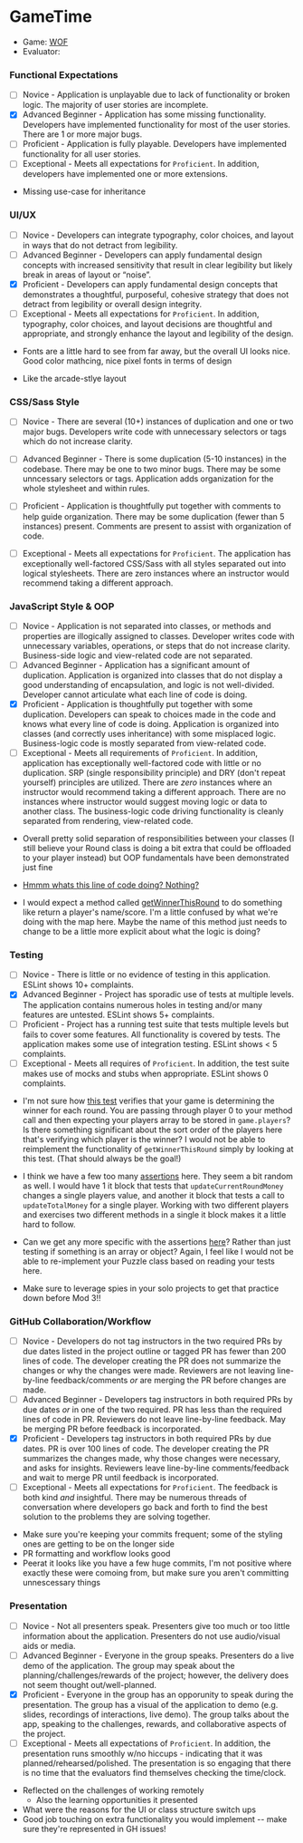 # GameTime
* Game: [WOF](https://github.com/peeratmac/game-time)
* Evaluator:

### Functional Expectations

* [ ] Novice - Application is unplayable due to lack of functionality or broken logic. The majority of user stories are incomplete.
* [x] Advanced Beginner - Application has some missing functionality. Developers have implemented functionality for most of the user stories. There are 1 or more major bugs.
* [ ] Proficient - Application is fully playable. Developers have implemented functionality for all user stories.
* [ ] Exceptional - Meets all expectations for `Proficient`. In addition, developers have implemented one or more extensions.

* Missing use-case for inheritance

### UI/UX

* [ ] Novice - Developers can integrate typography, color choices, and layout in ways that do not detract from legibility.
* [ ] Advanced Beginner - Developers can apply fundamental design concepts with increased sensitivity that result in clear legibility but likely break in areas of layout or “noise”.
* [x] Proficient - Developers can apply fundamental design concepts that demonstrates a thoughtful, purposeful, cohesive strategy that does not detract from legibility or overall design integrity.
* [ ] Exceptional - Meets all expectations for `Proficient`. In addition, typography, color choices, and layout decisions are thoughtful and appropriate, and strongly enhance the layout and legibility of the design.

- Fonts are a little hard to see from far away, but the overall UI looks nice. Good color mathcing, nice pixel fonts in terms of design 

- Like the arcade-stlye layout 

### CSS/Sass Style

* [ ] Novice - There are several (10+) instances of duplication and one or two major bugs. Developers write code with unnecessary selectors or tags which do not increase clarity.
* [ ] Advanced Beginner - There is some duplication (5-10 instances) in the codebase. There may be one to two minor bugs. There may be some unncessary selectors or tags. Application adds organization for the whole stylesheet and within rules.
* [ ] Proficient - Application is thoughtfully put together with comments to help guide organization. There may be some duplication (fewer than 5 instances) present. Comments are present to assist with organization of code.
* [ ] Exceptional - Meets all expectations for `Proficient`. The application has exceptionally well-factored CSS/Sass with all styles separated out into logical stylesheets. There are zero instances where an instructor would recommend taking a different approach.


### JavaScript Style & OOP

* [ ] Novice - Application is not separated into classes, or methods and properties are illogically assigned to classes. Developer writes code with unnecessary variables, operations, or steps that do not increase clarity. Business-side logic and view-related code are not separated.
* [ ] Advanced Beginner - Application has a significant amount of duplication. Application is organized into classes that do not display a good understanding of encapsulation, and logic is not well-divided. Developer cannot articulate what each line of code is doing. 
* [x] Proficient - Application is thoughtfully put together with some duplication. Developers can speak to choices made in the code and knows what every line of code is doing. Application is organized into classes (and correctly uses inheritance) with some misplaced logic. Business-logic code is mostly separated from view-related code. 
* [ ] Exceptional - Meets all requirements of `Proficient`. In addition, application has exceptionally well-factored code with little or no duplication. SRP (single responsibility principle) and DRY (don't repeat yourself) principles are utilized. There are _zero_ instances where an instructor would recommend taking a different approach. There are no instances where instructor would suggest moving logic or data to another class. The business-logic code driving functionality is cleanly separated from rendering, view-related code.

* Overall pretty solid separation of responsibilities between your classes (I still believe your Round class is doing a bit extra that could be offloaded to your player instead) but OOP fundamentals have been demonstrated just fine

* [Hmmm whats this line of code doing? Nothing?](https://github.com/peeratmac/game-time/blob/master/src/Player.js#L26)

* I would expect a method called [getWinnerThisRound](https://github.com/peeratmac/game-time/blob/master/src/Game.js#L47-L56) to do something like return a player's name/score. I'm a little confused by what we're doing with the map here. Maybe the name of this method just needs to change to be a little more explicit about what the logic is doing?


### Testing

* [ ] Novice - There is little or no evidence of testing in this application. ESLint shows 10+ complaints.
* [x] Advanced Beginner - Project has sporadic use of tests at multiple levels. The application contains numerous holes in testing and/or many features are untested. ESLint shows 5+ complaints.
* [ ] Proficient - Project has a running test suite that tests multiple levels but fails to cover some features. All functionality is covered by tests. The application makes some use of integration testing. ESLint shows < 5 complaints.
* [ ] Exceptional - Meets all requires of `Proficient`. In addition, the test suite makes use of mocks and stubs when appropriate. ESLint shows 0 complaints.

* I'm not sure how [this test](https://github.com/peeratmac/game-time/blob/master/test/Game-test.js#L56-L70) verifies that your game is determining the winner for each round. You are passing through player 0 to your method call and then expecting your players array to be stored in `game.players`? Is there something significant about the sort order of the players here that's verifying which player is the winner? I would not be able to reimplement the functionality of `getWinnerThisRound` simply by looking at this test. (That should always be the goal!)

* I think we have a few too many [assertions](https://github.com/peeratmac/game-time/blob/master/test/Player-test.js#L23-L31) here. They seem a bit random as well. I would have 1 it block that tests that `updateCurrentRoundMoney` changes a single players value, and another it block that tests a call to `updateTotalMoney` for a single player. Working with two different players and exercises two different methods in a single it block makes it a little hard to follow.

* Can we get any more specific with the assertions [here](https://github.com/peeratmac/game-time/blob/master/test/Puzzle-test.js)? Rather than just testing if something is an array or object? Again, I feel like I would not be able to re-implement your Puzzle class based on reading your tests here.

* Make sure to leverage spies in your solo projects to get that practice down before Mod 3!!

### GitHub Collaboration/Workflow

* [ ] Novice - Developers do not tag instructors in the two required PRs by due dates listed in the project outline or tagged PR has fewer than 200 lines of code. The developer creating the PR does not summarize the changes or why the changes were made. Reviewers are not leaving line-by-line feedback/comments _or_ are merging the PR before changes are made.
* [ ] Advanced Beginner - Developers tag instructors in both required PRs by due dates _or_ in one of the two required. PR has less than the required lines of code in PR. Reviewers do not leave line-by-line feedback. May be merging PR before feedback is incorporated.
* [x] Proficient - Developers tag instructors in both required PRs by due dates. PR is over 100 lines of code. The developer creating the PR summarizes the changes made, why those changes were necessary, and asks for insights. Reviewers leave line-by-line comments/feedback and wait to merge PR until feedback is incorporated.
* [ ] Exceptional - Meets all expectations for `Proficient`. The feedback is both kind _and_ insightful. There may be numerous threads of conversation where developers go back and forth to find the best solution to the problems they are solving together.

- Make sure you're keeping your commits frequent; some of the styling ones are getting to be on the longer side 
- PR formatting and workflow looks good 
- Peerat it looks like you have a few huge commits, I'm not positive where exactly these were comoing from, but make sure you aren't committing unnescessary things 

### Presentation

* [ ] Novice - Not all presenters speak. Presenters give too much or too little information about the application. Presenters do not use audio/visual aids or media.
* [ ] Advanced Beginner - Everyone in the group speaks. Presenters do a live demo of the application. The group may speak about the planning/challenges/rewards of the project; however, the delivery does not seem thought out/well-planned. 
* [x] Proficient - Everyone in the group has an opporunity to speak during the presentation. The group has a visual of the application to demo (e.g. slides, recordings of interactions, live demo). The group talks about the app, speaking to the challenges, rewards, and collaborative aspects of the project.
* [ ] Exceptional - Meets all expectations of `Proficient`. In addition, the presentation runs smoothly w/no hiccups - indicating that it was planned/rehearsed/polished. The presentation is so engaging that there is no time that the evaluators find themselves checking the time/clock.

- Reflected on the challenges of working remotely 
  - Also the learning opportunities it presented 
- What were the reasons for the UI or class structure switch ups 
- Good job touching on extra functionality you would implement -- make sure they're represented in GH issues!
